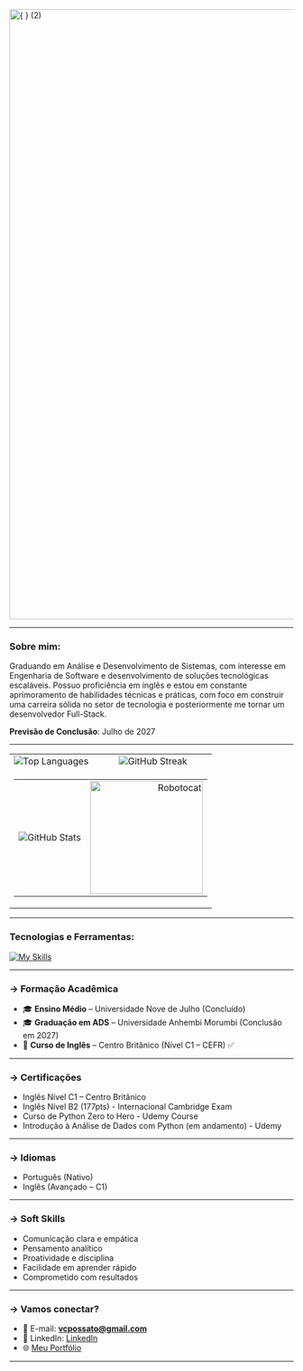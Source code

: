 

<img width="1920" height="1080" alt="{ } (2)" src="https://github.com/user-attachments/assets/d339cc2e-83cc-4626-984e-07135dc68709" />



---
### Sobre mim:
Graduando em Análise e Desenvolvimento de Sistemas, com interesse em Engenharia de Software e desenvolvimento de soluções tecnológicas escaláveis. Possuo proficiência em inglês e estou em constante aprimoramento de habilidades técnicas e práticas, com foco em construir uma carreira sólida no setor de tecnologia e posteriormente me tornar um desenvolvedor Full-Stack.

**Previsão de Conclusão**: Julho de 2027

---
<div align="left">

<table border="0" cellspacing="0" cellpadding="0">
  <tr>
    <td>
      <img src="https://github-readme-stats.vercel.app/api/top-langs/?username=Vinicius163-dot&theme=dark&show_icons=true&hide_border=true&layout=compact" alt="Top Languages"/>
    </td>
    <td>
      <img src="https://github-readme-streak-stats.herokuapp.com/?user=Vinicius163-dot&theme=dark&hide_border=true" alt="GitHub Streak"/>
    </td>
  </tr>
  <tr>
    <td colspan="2">
      <table>
        <tr>
          <td>
            <img src="https://github-readme-stats.vercel.app/api?username=Vinicius163-dot&theme=dark&show_icons=true&hide_border=true&count_private=true" alt="GitHub Stats"/>
          </td>
          <td align="right">
            <img width="200" height="200" alt="Robotocat" src="https://github.com/user-attachments/assets/c5e0f401-7af4-402a-8938-71120787a267"/>
          </td>
        </tr>
      </table>
    </td>
  </tr>
</table>

</div>


---
### Tecnologias e Ferramentas:
 [![My Skills](https://skillicons.dev/icons?i=python,java,flask,googlecloud,aws,github,vscode,idea,mongodb,javascript,git,html,css,docker)](https://skillicons.dev)

---

### -> Formação Acadêmica

- 🎓 **Ensino Médio** – Universidade Nove de Julho (Concluído)  
- 🎓 **Graduação em ADS** – Universidade Anhembi Morumbi (Conclusão em 2027)  
- 🗽 **Curso de Inglês** – Centro Britânico (Nível C1 – CEFR) ✅

---

### -> Certificações

-  Inglês Nível C1 – Centro Britânico
-  Inglês Nível B2 (177pts) - Internacional Cambridge Exam  
-  Curso de Python Zero to Hero - Udemy Course  
-  Introdução à Análise de Dados com Python (em andamento) - Udemy  

---

### -> Idiomas

- Português (Nativo)  
- Inglês (Avançado – C1)

---

### -> Soft Skills

- Comunicação clara e empática  
- Pensamento analítico  
- Proatividade e disciplina  
- Facilidade em aprender rápido  
- Comprometido com resultados

---

### -> Vamos conectar?



- 📧 E-mail: **vcpossato@gmail.com**  
- 💼 LinkedIn: [LinkedIn](www.linkedin.com/in/vinicius-cardoso-618097371)  
- 🌐 [Meu Portfólio](https://vinicius163-dot.github.io/) <!-- Substitua com seu link real -->

---


